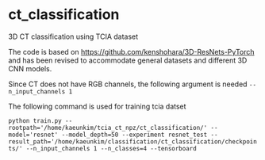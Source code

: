 # ct_classification
3D CT classification using TCIA dataset

The code is based on https://github.com/kenshohara/3D-ResNets-PyTorch and has been revised to accommodate general datasets and different 3D CNN models.

Since CT does not have RGB channels, the following argument is needed `--n_input_channels 1`

The following command is used for training tcia datset

`python train.py --rootpath='/home/kaeunkim/tcia_ct_npz/ct_classification/' --model='resnet' --model_depth=50 --experiment resnet_test --result_path='/home/kaeunkim/classification/ct_classification/checkpoints/' --n_input_channels 1 --n_classes=4 --tensorboard`
